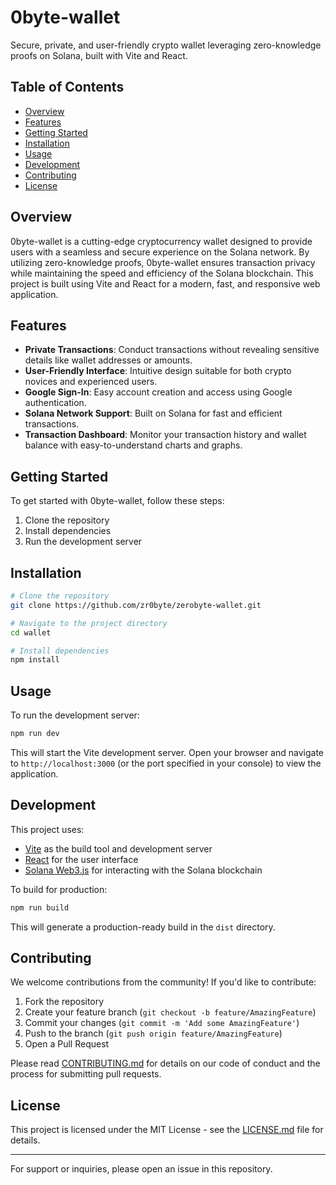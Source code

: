 # 0byte-wallet

Secure, private, and user-friendly crypto wallet leveraging zero-knowledge proofs on Solana, built with Vite and React.

## Table of Contents
- [Overview](#overview)
- [Features](#features)
- [Getting Started](#getting-started)
- [Installation](#installation)
- [Usage](#usage)
- [Development](#development)
- [Contributing](#contributing)
- [License](#license)

## Overview

0byte-wallet is a cutting-edge cryptocurrency wallet designed to provide users with a seamless and secure experience on the Solana network. By utilizing zero-knowledge proofs, 0byte-wallet ensures transaction privacy while maintaining the speed and efficiency of the Solana blockchain. This project is built using Vite and React for a modern, fast, and responsive web application.

## Features

- **Private Transactions**: Conduct transactions without revealing sensitive details like wallet addresses or amounts.
- **User-Friendly Interface**: Intuitive design suitable for both crypto novices and experienced users.
- **Google Sign-In**: Easy account creation and access using Google authentication.
- **Solana Network Support**: Built on Solana for fast and efficient transactions.
- **Transaction Dashboard**: Monitor your transaction history and wallet balance with easy-to-understand charts and graphs.

## Getting Started

To get started with 0byte-wallet, follow these steps:

1. Clone the repository
2. Install dependencies
3. Run the development server

## Installation

```bash
# Clone the repository
git clone https://github.com/zr0byte/zerobyte-wallet.git

# Navigate to the project directory
cd wallet

# Install dependencies
npm install
```

## Usage

To run the development server:

```bash
npm run dev
```

This will start the Vite development server. Open your browser and navigate to `http://localhost:3000` (or the port specified in your console) to view the application.

## Development

This project uses:
- [Vite](https://vitejs.dev/) as the build tool and development server
- [React](https://reactjs.org/) for the user interface
- [Solana Web3.js](https://solana-labs.github.io/solana-web3.js/) for interacting with the Solana blockchain

To build for production:

```bash
npm run build
```

This will generate a production-ready build in the `dist` directory.

## Contributing

We welcome contributions from the community! If you'd like to contribute:

1. Fork the repository
2. Create your feature branch (`git checkout -b feature/AmazingFeature`)
3. Commit your changes (`git commit -m 'Add some AmazingFeature'`)
4. Push to the branch (`git push origin feature/AmazingFeature`)
5. Open a Pull Request

Please read [CONTRIBUTING.md](CONTRIBUTING.md) for details on our code of conduct and the process for submitting pull requests.

## License

This project is licensed under the MIT License - see the [LICENSE.md](LICENSE.md) file for details.

---

For support or inquiries, please open an issue in this repository.